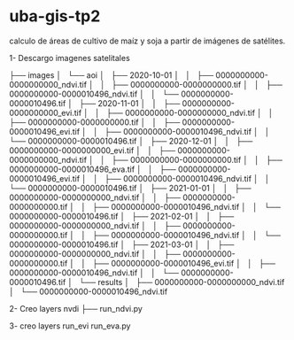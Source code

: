 # uba-gis-tp2
calculo de áreas de cultivo de maíz y soja a partir de imágenes de satélites.


1- Descargo imagenes satelitales

├── images
│   └── aoi
│       ├── 2020-10-01
│       │   ├── 0000000000-0000000000_ndvi.tif
│       │   ├── 0000000000-0000000000.tif
│       │   ├── 0000000000-0000010496_ndvi.tif
│       │   └── 0000000000-0000010496.tif
│       ├── 2020-11-01
│       │   ├── 0000000000-0000000000_evi.tif
│       │   ├── 0000000000-0000000000_ndvi.tif
│       │   ├── 0000000000-0000000000.tif
│       │   ├── 0000000000-0000010496_evi.tif
│       │   ├── 0000000000-0000010496_ndvi.tif
│       │   └── 0000000000-0000010496.tif
│       ├── 2020-12-01
│       │   ├── 0000000000-0000000000_evi.tif
│       │   ├── 0000000000-0000000000_ndvi.tif
│       │   ├── 0000000000-0000000000.tif
│       │   ├── 0000000000-0000010496_eva.tif
│       │   ├── 0000000000-0000010496_evi.tif
│       │   ├── 0000000000-0000010496_ndvi.tif
│       │   └── 0000000000-0000010496.tif
│       ├── 2021-01-01
│       │   ├── 0000000000-0000000000_ndvi.tif
│       │   ├── 0000000000-0000000000.tif
│       │   ├── 0000000000-0000010496_ndvi.tif
│       │   └── 0000000000-0000010496.tif
│       ├── 2021-02-01
│       │   ├── 0000000000-0000000000_ndvi.tif
│       │   ├── 0000000000-0000000000.tif
│       │   ├── 0000000000-0000010496_ndvi.tif
│       │   └── 0000000000-0000010496.tif
│       ├── 2021-03-01
│       │   ├── 0000000000-0000000000_ndvi.tif
│       │   ├── 0000000000-0000000000.tif
│       │   ├── 0000000000-0000010496_evi.tif
│       │   ├── 0000000000-0000010496_ndvi.tif
│       │   └── 0000000000-0000010496.tif
│       └── results
│           ├── 0000000000-0000000000_ndvi.tif
│           └── 0000000000-0000010496_ndvi.tif

2- Creo layers nvdi
├── run_ndvi.py

3- creo layers run_evi
 run_eva.py
